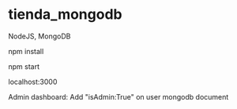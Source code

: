 # tienda_mongodb

NodeJS, MongoDB

npm install

npm start

localhost:3000

Admin dashboard: Add "isAdmin:True" on user mongodb document
